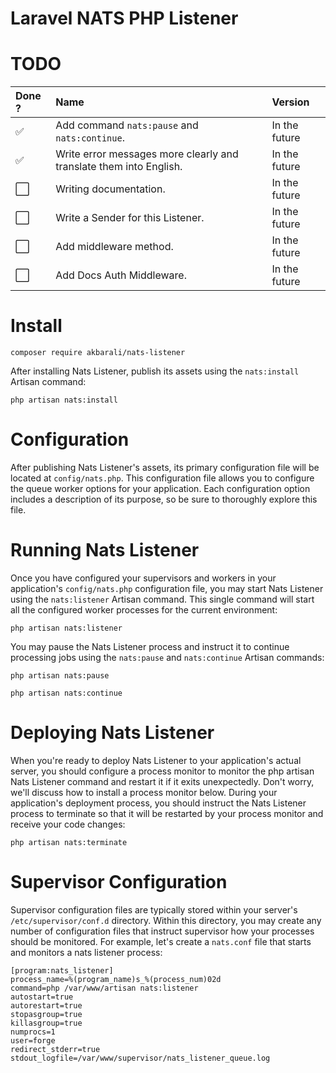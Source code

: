 # Laravel NATS PHP Listener

# TODO

| Done ?               | Name                                                               | Version       |
|:---------------------|:-------------------------------------------------------------------|:--------------|
| :white_check_mark:   | Add command `nats:pause` and `nats:continue`.                      | In the future |
| :white_check_mark:   | Write error messages more clearly and translate them into English. | In the future |
| :white_large_square: | Writing documentation.                                             | In the future |
| :white_large_square: | Write a Sender for this Listener.                                  | In the future |
| :white_large_square: | Add middleware method.                                             | In the future |
| :white_large_square: | Add Docs Auth Middleware.                                          | In the future |

# Install

```
composer require akbarali/nats-listener
```

After installing Nats Listener, publish its assets using the `nats:install` Artisan command:

```aiignore
php artisan nats:install
```

# Configuration

After publishing Nats Listener's assets, its primary configuration file will be located at `config/nats.php`.
This configuration file allows you to configure the queue worker options for your application.
Each configuration option includes a description of its purpose, so be sure to thoroughly explore this file.

# Running Nats Listener

Once you have configured your supervisors and workers in your application's `config/nats.php` configuration file, you may start Nats Listener using the `nats:listener` Artisan command.
This single command will start all the configured worker processes for the current environment:

```aiignore
php artisan nats:listener
```

You may pause the Nats Listener process and instruct it to continue processing jobs using the `nats:pause` and `nats:continue` Artisan commands:

```
php artisan nats:pause
```

```aiignore
php artisan nats:continue
```

# Deploying Nats Listener

When you're ready to deploy Nats Listener to your application's actual server, you should configure a process monitor to monitor the php artisan Nats Listener command and restart it if it exits unexpectedly.
Don't worry, we'll discuss how to install a process monitor below.
During your application's deployment process, you should instruct the Nats Listener process to terminate so that it will be restarted by your process monitor and receive your code changes:

```
php artisan nats:terminate
```

# Supervisor Configuration

Supervisor configuration files are typically stored within your server's `/etc/supervisor/conf.d` directory.
Within this directory, you may create any number of configuration files that instruct supervisor how your processes should be monitored.
For example, let's create a `nats.conf` file that starts and monitors a nats listener process:

```
[program:nats_listener]
process_name=%(program_name)s_%(process_num)02d
command=php /var/www/artisan nats:listener
autostart=true
autorestart=true
stopasgroup=true
killasgroup=true
numprocs=1
user=forge
redirect_stderr=true
stdout_logfile=/var/www/supervisor/nats_listener_queue.log
```